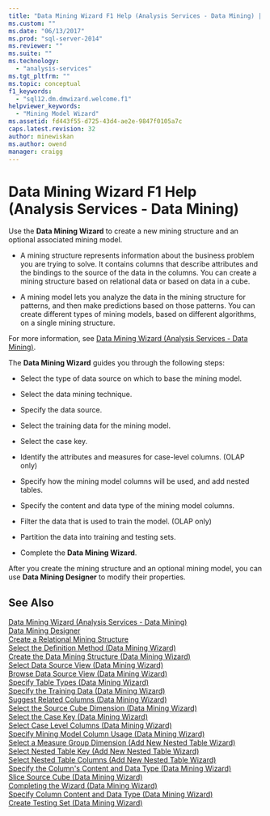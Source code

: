 ```yaml
---
title: "Data Mining Wizard F1 Help (Analysis Services - Data Mining) | Microsoft Docs"
ms.custom: ""
ms.date: "06/13/2017"
ms.prod: "sql-server-2014"
ms.reviewer: ""
ms.suite: ""
ms.technology: 
  - "analysis-services"
ms.tgt_pltfrm: ""
ms.topic: conceptual
f1_keywords: 
  - "sql12.dm.dmwizard.welcome.f1"
helpviewer_keywords: 
  - "Mining Model Wizard"
ms.assetid: fd443f55-d725-43d4-ae2e-9847f0105a7c
caps.latest.revision: 32
author: minewiskan
ms.author: owend
manager: craigg
---
```

# Data Mining Wizard F1 Help (Analysis Services - Data Mining)
  Use the **Data Mining Wizard** to create a new mining structure and an optional associated mining model.  
  
-   A mining structure represents information about the business problem you are trying to solve. It contains columns that describe attributes and the bindings to the source of the data in the columns. You can create a mining structure based on relational data or based on data in a cube.  
  
-   A mining model lets you analyze the data in the mining structure for patterns, and then make predictions based on those patterns. You can create different types of mining models, based on different algorithms, on a single mining structure.  
  
 For more information, see [Data Mining Wizard &#40;Analysis Services - Data Mining&#41;](data-mining/data-mining-wizard-analysis-services-data-mining.md).  
  
 The **Data Mining Wizard** guides you through the following steps:  
  
-   Select the type of data source on which to base the mining model.  
  
-   Select the data mining technique.  
  
-   Specify the data source.  
  
-   Select the training data for the mining model.  
  
-   Select the case key.  
  
-   Identify the attributes and measures for case-level columns. (OLAP only)  
  
-   Specify how the mining model columns will be used, and add nested tables.  
  
-   Specify the content and data type of the mining model columns.  
  
-   Filter the data that is used to train the model. (OLAP only)  
  
-   Partition the data into training and testing sets.  
  
-   Complete the **Data Mining Wizard**.  
  
 After you create the mining structure and an optional mining model, you can use **Data Mining Designer** to modify their properties.  
  
## See Also  
 [Data Mining Wizard &#40;Analysis Services - Data Mining&#41;](data-mining/data-mining-wizard-analysis-services-data-mining.md)   
 [Data Mining Designer](data-mining/data-mining-designer.md)   
 [Create a Relational Mining Structure](data-mining/create-a-relational-mining-structure.md)   
 [Select the Definition Method &#40;Data Mining Wizard&#41;](select-the-definition-method-data-mining-wizard.md)   
 [Create the Data Mining Structure &#40;Data Mining Wizard&#41;](create-the-data-mining-structure-data-mining-wizard.md)   
 [Select Data Source View &#40;Data Mining Wizard&#41;](select-data-source-view-data-mining-wizard.md)   
 [Browse Data Source View &#40;Data Mining Wizard&#41;](browse-data-source-view-data-mining-wizard.md)   
 [Specify Table Types &#40;Data Mining Wizard&#41;](specify-table-types-data-mining-wizard.md)   
 [Specify the Training Data &#40;Data Mining Wizard&#41;](specify-the-training-data-data-mining-wizard.md)   
 [Suggest Related Columns &#40;Data Mining Wizard&#41;](suggest-related-columns-data-mining-wizard.md)   
 [Select the Source Cube Dimension &#40;Data Mining Wizard&#41;](select-the-source-cube-dimension-data-mining-wizard.md)   
 [Select the Case Key &#40;Data Mining Wizard&#41;](select-the-case-key-data-mining-wizard.md)   
 [Select Case Level Columns &#40;Data Mining Wizard&#41;](select-case-level-columns-data-mining-wizard.md)   
 [Specify Mining Model Column Usage &#40;Data Mining Wizard&#41;](specify-mining-model-column-usage-data-mining-wizard.md)   
 [Select a Measure Group Dimension &#40;Add New Nested Table Wizard&#41;](select-a-measure-group-dimension-add-new-nested-table-wizard.md)   
 [Select Nested Table Key &#40;Add New Nested Table Wizard&#41;](select-nested-table-key-add-new-nested-table-wizard.md)   
 [Select Nested Table Columns &#40;Add New Nested Table Wizard&#41;](select-nested-table-columns-add-new-nested-table-wizard.md)   
 [Specify the Column's Content and Data Type &#40;Data Mining Wizard&#41;](specify-the-column-s-content-and-data-type-data-mining-wizard.md)   
 [Slice Source Cube &#40;Data Mining Wizard&#41;](slice-source-cube-data-mining-wizard.md)   
 [Completing the Wizard &#40;Data Mining Wizard&#41;](completing-the-wizard-data-mining-wizard.md)   
 [Specify Column Content and Data Type &#40;Data Mining Wizard&#41;](specify-column-content-and-data-type-data-mining-wizard.md)   
 [Create Testing Set &#40;Data Mining Wizard&#41;](create-testing-set-data-mining-wizard.md)  
  
  
